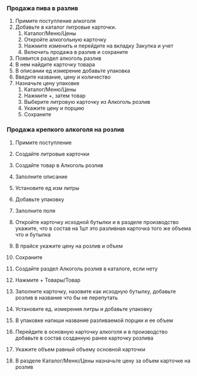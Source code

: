 
### Продажа пива в разлив
1. Примите поступление алкоголя
2. Добавьте в каталог литровые карточки. 
	1. Каталог/Меню/Цены
	2. Откройте алкогольную карточку
	3. Нажмите изменить и перейдите на вкладку Закупка и учет
	4. Включить продажа в разлив и сохраните
3. Появится раздел алкоголь разлив
4. В нем найдите карточку товара
5. В описании ед измерение добавьте упаковка
6. Введите название, цену и количество
7.  Назначьте цену упаковке
	1. Каталог/Меню/Цены
	2. Нажмите +, затем товар
	3. Выберите литровую карточку из Алкоголь розлив
	4. Укажите цену и порцию
	5. Сохраните

### Продажа крепкого алкоголя на розлив
1. Примите поступление
2. Создайте литровые карточки
3. Создайте товар в Алкоголь розлив
4. Заполните описание
5. Установите ед изм литры
6. Добавьте упаковку
7. Заполните поля
8. Откройте карточку исходной бутылки и в разделе производство укажите, что в состав на 1шт это разливная карточка того же объема что и бутылка
9. В прайсе укажите цену на розлив и объем
10. Сохраните


11. Создайте раздел Алкоголь розлив в каталоге, если нету
12. Нажмите + Товары/Товар
13. Заполните карточку, назовите как исходную бутылку, добавьте розлив в название что бы не перепутать
14. Установите ед. измерения литры и добавьте упаковку 
15. В  упаковке напиши название разливаемой порции и ее объем
16. Перейдите в основную карточку алкоголя и в производство добавьте в состав созданную ранее карточку розлива
17. Укажите объем равный объему основной карточки
18. В разделе Каталог/Меню/Цены назначьте цену за объем карточке на розлив
